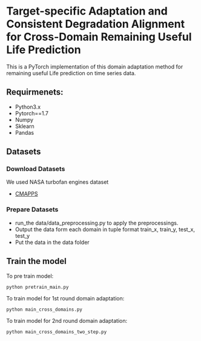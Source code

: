# Target-specific Adaptation and Consistent Degradation Alignment for Cross-Domain Remaining Useful Life Prediction

This is a PyTorch implementation of this domain adaptation method for remaining useful Life prediction on time series data.


## Requirmenets:
- Python3.x
- Pytorch==1.7
- Numpy
- Sklearn
- Pandas

## Datasets
### Download Datasets
We used NASA turbofan engines dataset
- [CMAPPS](https://catalog.data.gov/dataset/c-mapss-aircraft-engine-simulator-data)

### Prepare Datasets
- run_the data/data_preprocessing.py to apply the preprocessings.
- Output the data form each domain in tuple format train_x, train_y, test_x, test_y
- Put the data in the data folder

## Train the model
To pre train model:

```
python pretrain_main.py 
```
To train model for 1st round domain adaptation:

```
python main_cross_domains.py     
```

To train model for 2nd round domain adaptation:

```
python main_cross_domains_two_step.py     
```


